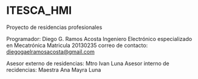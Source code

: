 # ITESCA_HMI
Proyecto de residencias profesionales

Programador: Diego G. Ramos Acosta 
Ingeniero Electrónico especializado en Mecatrónica
Matricula 20130235
correo de contacto: diegogaelramosacosta@gmail.com

Asesor externo de residencias: Mtro Ivan Luna
Asesor interno de recidencias: Maestra Ana Mayra Luna